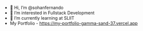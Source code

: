 - 👋 Hi, I’m @sohanfernando
- 👀 I’m interested in Fullstack Development
- 🌱 I’m currently learning at SLIIT
- My Portfolio - https://my-portfolio-gamma-sand-37.vercel.app
<!---
sohanfernando/sohanfernando is a ✨ special ✨ repository because its `README.md` (this file) appears on your GitHub profile.
You can click the Preview link to take a look at your changes.
--->
